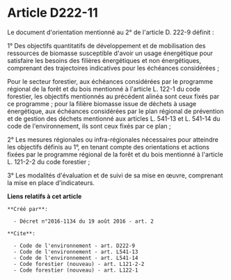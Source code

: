 # Article D222-11

Le document d'orientation mentionné au 2° de l'article D. 222-9 définit :

1° Des objectifs quantitatifs de développement et de mobilisation des ressources de biomasse susceptible d'avoir un usage
énergétique pour satisfaire les besoins des filières énergétiques et non énergétiques, comprenant des trajectoires
indicatives pour les échéances considérées ;

Pour le secteur forestier, aux échéances considérées par le programme régional de la forêt et du bois mentionné à l'article
L. 122-1 du code forestier, les objectifs mentionnés au précédent alinéa sont ceux fixés par ce programme ; pour la filière
biomasse issue de déchets à usage énergétique, aux échéances considérées par le plan régional de prévention et de gestion des
déchets mentionné aux articles L. 541-13 et L. 541-14 du code de l'environnement, ils sont ceux fixés par ce plan ;

2° Les mesures régionales ou infra-régionales nécessaires pour atteindre les objectifs définis au 1°, en tenant compte des
orientations et actions fixées par le programme régional de la forêt et du bois mentionné à l'article L. 121-2-2 du code
forestier ;

3° Les modalités d'évaluation et de suivi de sa mise en œuvre, comprenant la mise en place d'indicateurs.

**Liens relatifs à cet article**

	**Créé par**:

	  - Décret n°2016-1134 du 19 août 2016 - art. 2

	**Cite**:

	  - Code de l'environnement - art. D222-9
	  - Code de l'environnement - art. L541-13
	  - Code de l'environnement - art. L541-14
	  - Code forestier (nouveau) - art. L121-2-2
	  - Code forestier (nouveau) - art. L122-1
